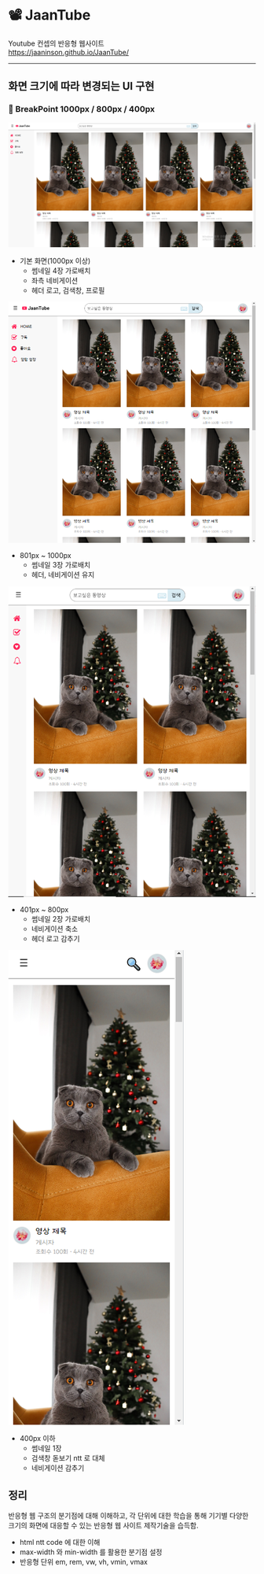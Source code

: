 # 📽 JaanTube
Youtube 컨셉의 반응형 웹사이트<br>
https://jaaninson.github.io/JaanTube/

---
## 화면 크기에 따라 변경되는 UI 구현
### 📌 BreakPoint 1000px / 800px / 400px 

![basic](./imgs/1.PNG)<br>

- 기본 화면(1000px 이상)
  - 썸네일 4장 가로배치 
  - 좌측 네비게이션
  - 헤더 로고, 검색창, 프로필 

![1000px](./imgs/2.PNG)<br>

- 801px ~ 1000px
  - 썸네일 3장 가로배치 
  - 헤더, 네비게이션 유지

![800px](/imgs/3.PNG)<br>

- 401px ~ 800px
  - 썸네일 2장 가로배치 
  - 네비게이션 축소
  - 헤더 로고 감추기

![400px](/imgs/4.PNG)<br>
- 400px 이하
  - 썸네일 1장
  - 검색창 돋보기 ntt 로 대체
  - 네비게이션 감추기

## 정리
반응형 웹 구조의 분기점에 대해 이해하고, 각 단위에 대한 학습을 통해 기기별 다양한 크기의 화면에 대응할 수 있는 반응형 웹 사이트 제작기술을 습득함.
- html ntt code 에 대한 이해
- max-width 와 min-width 를 활용한 분기점 설정
- 반응형 단위 em, rem, vw, vh, vmin, vmax 
